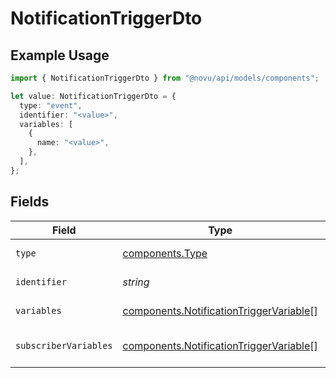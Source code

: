 # NotificationTriggerDto

## Example Usage

```typescript
import { NotificationTriggerDto } from "@novu/api/models/components";

let value: NotificationTriggerDto = {
  type: "event",
  identifier: "<value>",
  variables: [
    {
      name: "<value>",
    },
  ],
};
```

## Fields

| Field                                                                                              | Type                                                                                               | Required                                                                                           | Description                                                                                        |
| -------------------------------------------------------------------------------------------------- | -------------------------------------------------------------------------------------------------- | -------------------------------------------------------------------------------------------------- | -------------------------------------------------------------------------------------------------- |
| `type`                                                                                             | [components.Type](../../models/components/type.md)                                                 | :heavy_check_mark:                                                                                 | Type of the trigger                                                                                |
| `identifier`                                                                                       | *string*                                                                                           | :heavy_check_mark:                                                                                 | Identifier of the trigger                                                                          |
| `variables`                                                                                        | [components.NotificationTriggerVariable](../../models/components/notificationtriggervariable.md)[] | :heavy_check_mark:                                                                                 | Variables of the trigger                                                                           |
| `subscriberVariables`                                                                              | [components.NotificationTriggerVariable](../../models/components/notificationtriggervariable.md)[] | :heavy_minus_sign:                                                                                 | Subscriber variables of the trigger                                                                |